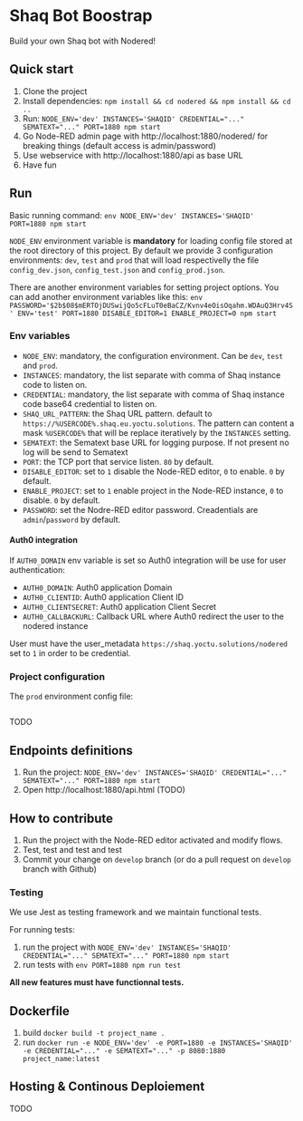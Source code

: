 # Shaq Bot Boostrap

Build your own Shaq bot with Nodered!

## Quick start

1. Clone the project
2. Install dependencies: `npm install && cd nodered && npm install && cd ..`
3. Run: `NODE_ENV='dev' INSTANCES='SHAQID' CREDENTIAL="..." SEMATEXT="..." PORT=1880 npm start`
4. Go Node-RED admin page with http://localhost:1880/nodered/ for breaking things (default access is admin/password)
5. Use webservice with http://localhost:1880/api as base URL
6. Have fun

## Run

Basic running command: `env NODE_ENV='dev' INSTANCES='SHAQID' PORT=1880 npm start`

`NODE_ENV` environment variable is __mandatory__ for loading config file stored at the root directory of this project. By default we provide 3 configuration environments: `dev`, `test` and `prod` that will load respectivelly the file `config_dev.json`, `config_test.json` and `config_prod.json`.

There are another environment variables for setting project options. You can add another environment variables like this: `env PASSWORD='$2b$08$mERTOjDUSwijQo5cFLuT0eBaCZ/Kvnv4eOisOqahm.WDAuQ3Hrv4S' ENV='test' PORT=1880 DISABLE_EDITOR=1 ENABLE_PROJECT=0 npm start`

### Env variables

* `NODE_ENV`: mandatory, the configuration environment. Can be `dev`, `test` and `prod`.
* `INSTANCES`: mandatory, the list separate with comma of Shaq instance code to listen on.
* `CREDENTIAL`: mandatory, the list separate with comma of Shaq instance code base64 credential to listen on.
* `SHAQ_URL_PATTERN`: the Shaq URL pattern. default to `https://%USERCODE%.shaq.eu.yoctu.solutions`. The pattern can content a mask `%USERCODE%` that will be replace iteratively by the `INSTANCES` setting.
* `SEMATEXT`: the Sematext base URL for logging purpose. If not present no log will be send to Sematext
* `PORT`: the TCP port that service listen. `80` by default.
* `DISABLE_EDITOR`: set to `1` disable the Node-RED editor, `0` to enable. `0` by default.
* `ENABLE_PROJECT`: set to `1` enable project in the Node-RED instance, `0` to disable. `0` by default.
* `PASSWORD`: set the Nodre-RED editor password. Creadentials are `admin`/`password` by default.

#### Auth0 integration

If `AUTH0_DOMAIN` env variable is set so Auth0 integration will be use for user authentication:

* `AUTH0_DOMAIN`: Auth0 application Domain
* `AUTH0_CLIENTID`: Auth0 application Client ID
* `AUTH0_CLIENTSECRET`: Auth0 application Client Secret
* `AUTH0_CALLBACKURL`: Callback URL where Auth0 redirect the user to the nodered instance

User must have the user_metadata `https://shaq.yoctu.solutions/nodered` set to `1` in order to be credential.

### Project configuration

The `prod` environment config file:

```json
```

TODO

## Endpoints definitions

1. Run the project: `NODE_ENV='dev' INSTANCES='SHAQID' CREDENTIAL="..." SEMATEXT="..." PORT=1880 npm start`
2. Open http://localhost:1880/api.html (TODO)

## How to contribute

1. Run the project with the Node-RED editor activated and modify flows.
2. Test, test and test and test
3. Commit your change on `develop` branch (or do a pull request on `develop` branch with Github)

### Testing

We use Jest as testing framework and we maintain functional tests.

For running tests:

1. run the project with `NODE_ENV='dev' INSTANCES='SHAQID' CREDENTIAL="..." SEMATEXT="..." PORT=1880 npm start`
2. run tests with `env PORT=1880 npm run test`

__All new features must have functionnal tests.__

## Dockerfile

1. build `docker build -t project_name .`
2. run `docker run -e NODE_ENV='dev' -e PORT=1880 -e INSTANCES='SHAQID' -e CREDENTIAL="..." -e SEMATEXT="..." -p 8080:1880 project_name:latest`

## Hosting & Continous Deploiement

TODO
